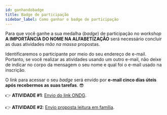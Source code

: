 ```yaml
---
id: ganhandobadge
title: Badge de participação
sidebar_label: Como ganhar o badge de participação
---
```

Para que você ganhe a sua medalha (*badge*) de participação no *workshop* **A IMPORTÂNCIA DO NOME NA ALFABETIZAÇÃO**
será necessário concluir as duas atividades *mão na massa* propostas.

Identificaremos o participante por meio do seu endereço de e-mail. Portanto, se você realizar as atividades usando um outro e-mail, não deixe de indicar no corpo da mensagem o seu nome e qual foi o e-mail usado na inscrição.

O link para acessar o seu *badge* será envido por **e-mail cinco dias úteis após recebermos as suas tarefas**. 😎

👉 **ATIVIDADE #1**: [Envio do link ONDG](atividade-enviolink).

👉 **ATIVIDADE #2**: [Envio proposta leitura em família](atividade-envio-familia).
